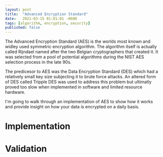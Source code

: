 ```yaml
---
layout: post
title:  "Advanced Encryption Standard"
date:   2021-03-15 01:01:01 -0600
tags: [algorithm, encryption, security]
published: false
---
```


The Advanced Encryption Standard (AES) is the worlds most known and widley used symmetric encryption algorithm. The algorithm itself is actually called Rijndael named after the two Belgian cryptographers that created it. It was selected from a pool of potential algorithms during the NIST AES selection process in the late 90s.

The predicesor to AES was the Data Encryption Standard (DES) which had a relatively small key size 
subjecting it to brute force attacks. An altered form of DES called Tripple DES was used to address this problem but ultimatly proved too slow when implemented in software and limited resource hardware.

I'm going to walk through an implementation of AES to show how it works and provide insight on how your data is encrypted on a daily basis.


# Implementation




# Validation


[AES Wiki]: https://en.wikipedia.org/wiki/Advanced_Encryption_Standard
[AES Paper]: https://nvlpubs.nist.gov/nistpubs/FIPS/NIST.FIPS.197.pdf
[AES Validation]: https://csrc.nist.gov/CSRC/media/Projects/Cryptographic-Algorithm-Validation-Program/documents/aes/AESAVS.pdf
